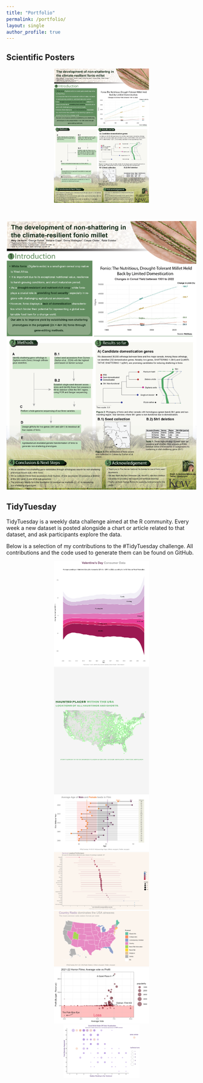 ```yaml
---
title: "Portfolio"
permalink: /portfolio/
layout: single
author_profile: true
---
```

## Scientific Posters ##

<center>
<div class="image-container">
  <a href="https://github.com/amycjack/amycjack.github.io/blob/master/images/SMBE_poster_lowres.png" class="thumbnail">
    <img src="/images/SMBE_poster_lowres.png" alt="Graph 1" width="50%" height="50%">
  </a>
</div>
<p><br>

  [![Sketches of why we do this to maximize our productivity](https://github.com/amycjack/amycjack.github.io/blob/master/images/SMBE_poster_lowres.png)](https://github.com/amycjack/amycjack.github.io/blob/master/images/SMBE_poster_lowres.png)
</center>

## TidyTuesday ##

TidyTuesday is a weekly data challenge aimed at the R community. Every week a new dataset is posted alongside a chart or article related to that dataset, and ask participants explore the data.
<p>
Below is a selection of my contributions to the #TidyTuesday challenge. All contributions and the code used to generate them can be found on GitHub.

<p>
<center>
<div class="image-container">
  <a href="https://github.com/amycjack/TidyTuesdays/tree/main/13.02.24%20Valentines" class="thumbnail">
    <img src="/images/plot14022024.png" alt="Graph 1" width="50%" height="50%">
  </a>
</div>

<div class="image-container">
  <a href="https://github.com/amycjack/TidyTuesdays/tree/main/10.10.23%20Haunted%20Locations" class="thumbnail">
    <img src="/images/plot13102023.png" alt="Graph 1" width="50%" height="50%">
  </a>
</div>

<div class="image-container">
  <a href="https://github.com/amycjack/TidyTuesdays/tree/main/14.02.23%20Hollywood%20Age%20Gaps" class="thumbnail">
    <img src="/images/gg214022023.png" alt="Graph 3" width="50%" height="50%">
  </a>
</div>

<div class="image-container">
  <a href="https://github.com/amycjack/TidyTuesdays/tree/main/24.01.23%20Survivor" class="thumbnail">
    <img src="/images/Rplot03.png" alt="Graph 4" width="50%" height="50%">
  </a>
</div>

<div class="image-container">
  <a href="https://github.com/amycjack/TidyTuesdays/tree/main/08.11.22%20Radio%20Stations" class="thumbnail">
    <img src="/images/map10112022.png" alt="Graph 5" width="50%" height="50%">
  </a>
</div>

<div class="image-container">
  <a href="https://github.com/amycjack/TidyTuesdays/tree/main/01.11.22%20Horror%20Film" class="thumbnail">
    <img src="/images/p04112022.png" alt="Graph 6" width="50%" height="50%">
  </a><br>
  
  <a href="https://github.com/amycjack/TidyTuesdays/tree/main/25.10.22%20GBBO" class="thumbnail">
    <img src="/images/gbbo3.png" alt="Graph 7" width="40%" height="40%">
  </a>
</div>
